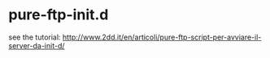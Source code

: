 pure-ftp-init.d
===============

see the tutorial: http://www.2dd.it/en/articoli/pure-ftp-script-per-avviare-il-server-da-init-d/
